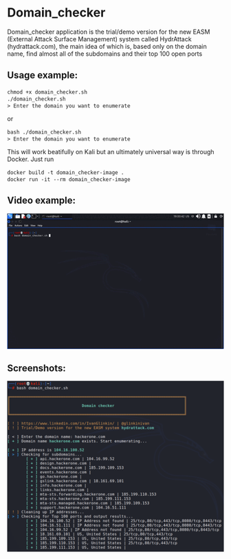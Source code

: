 # Domain_checker
Domain_checker application is the trial/demo version for the new EASM (External Attack Surface Management) system called HydrAttack (hydrattack.com), the main idea of which is, based only on the domain name, find almost all of the subdomains and their top 100 open ports

Usage example:
--------------
```
chmod +x domain_checker.sh
./domain_checker.sh
> Enter the domain you want to enumerate
```
or
```
bash ./domain_checker.sh
> Enter the domain you want to enumerate
```

This will work beatifully on Kali but an ultimately universal way is through Docker. Just run 

```
docker build -t domain_checker-image .
docker run -it --rm domain_checker-image
```

Video example:
--------------
![](https://github.com/IvanGlinkin/media_support/blob/main/Domain_checker_Video.gif?raw=true)

Screenshots:
------------
![](https://github.com/IvanGlinkin/media_support/blob/main/Domain_checker_image.png?raw=true)
